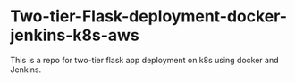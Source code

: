 # Two-tier-Flask-deployment-docker-jenkins-k8s-aws
This is a repo for two-tier flask app deployment on k8s using docker and Jenkins.

